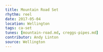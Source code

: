 ```yaml
---
title: Mountain Road Set
rhythm: reel
date: 2017-05-04
location: Wellington
tags: ca-set
tunes: [mountain-road.md, creggs-pipes.md]
contributor: Andy Linton
source: Wellington
---
```

